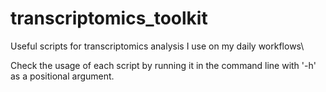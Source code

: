 # transcriptomics_toolkit
Useful scripts for transcriptomics analysis I use on my daily workflows\

Check the usage of each script by running it in the command line with '-h' as a positional argument.
